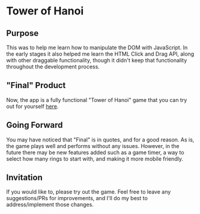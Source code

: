 # Tower of Hanoi

## Purpose

This was to help me learn how to manipulate the DOM with JavaScript. In the early stages it also helped me learn the
HTML Click and Drag API, along with other draggable functionality, though it didn't keep that functionality throughout
the development process.

## "Final" Product

Now, the app is a fully functional "Tower of Hanoi" game that you can try out for yourself
[here](https://tower.wesstep.com).

## Going Forward

You may have noticed that "Final" is in quotes, and for a good reason. As is, the game plays well and performs without
any issues. However, in the future there may be new features added such as a game timer, a way to select how many rings
to start with, and making it more mobile friendly.

## Invitation

If you would like to, please try out the game. Feel free to leave any suggestions/PRs for improvements, and I'll do my
best to address/implement those changes.
